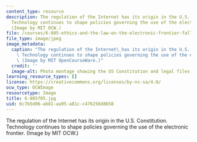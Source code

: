 ```yaml
---
content_type: resource
description: The regulation of the Internet has its origin in the U.S. Constitution.
  Technology continues to shape policies governing the use of the electronic frontier.
  (Image by MIT OCW.)
file: /courses/6-805-ethics-and-the-law-on-the-electronic-frontier-fall-2005/6c7b5d06ab81aa95a81cc476256d8658_6-805f05.jpg
file_type: image/jpeg
image_metadata:
  caption: "The regulation of the Internet\_has its origin in the U.S. Constitution.\
    \ Technology continues to shape policies governing the use of the electronic frontier.\
    \ (Image by MIT OpenCourseWare.)"
  credit: ''
  image-alt: Photo montage showing the US Constitution and legal files.
learning_resource_types: []
license: https://creativecommons.org/licenses/by-nc-sa/4.0/
ocw_type: OCWImage
resourcetype: Image
title: 6-805f05.jpg
uid: 6c7b5d06-ab81-aa95-a81c-c476256d8658
---
```

The regulation of the Internet has its origin in the U.S. Constitution. Technology continues to shape policies governing the use of the electronic frontier. (Image by MIT OCW.)